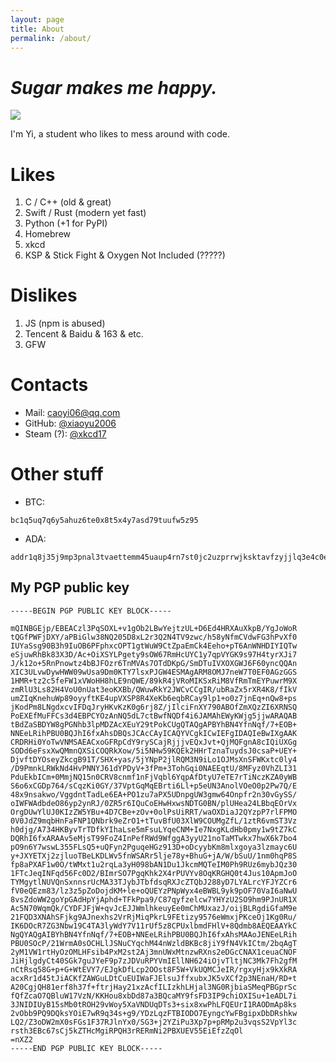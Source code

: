 ```yaml
---
layout: page
title: About
permalink: /about/
---
```


# ***Sugar makes me happy.***

<img src="https://github-readme-stats.vercel.app/api?username=xiaoyu2006&show_icons=true&icon_color=0366d6&text_color=24292e&bg_color=ffffff&hide_title=false&count_private=true" />

I'm Yi, a student who likes to mess around with code.


# Likes

1. C / C++ (old & great)
2. Swift / Rust (modern yet fast)
3. Python (+1 for PyPI)
4. Homebrew
5. xkcd
6. KSP & Stick Fight & Oxygen Not Included (?????)

# Dislikes

1. JS (npm is abused)
2. Tencent & Baidu & 163 & etc.
3. GFW

# Contacts

 - Mail: [caoyi06@qq.com](mailto:caoyi06@qq.com)
 - GitHub: [@xiaoyu2006](https://github.com/xiaoyu2006)
 - Steam (?): [@xkcd17](https://steamcommunity.com/id/xiaoyu2006)

# Other stuff

 - BTC:
```
bc1q5uq7q6y5ahuz6te0x8t5x4y7asd79tuufw5z95
```

 - ADA:
```
addr1q8j35j9mp3pnal3tvaettemm45uaup4rn7st0jc2uzprrwjksktavfzyjjlq3e4c0e7zgwy6r065mq4cmxw3vjsccdnqvuzl2u
```

## My PGP public key

```
-----BEGIN PGP PUBLIC KEY BLOCK-----

mQINBGEjp/EBEACzl3PqSOXL+v1gOb2LBwYejtzUL+D6Ed4HRXAuXkpB/YgJoWoR
tQGfPWFjDXY/aPBiGlw38NQ205D8xL2r3Q2N4TV9zwc/h58yNfmCVdwFG3hPvXf0
IUYaSsg90B3h9IuOB6PFphxcOPT1gtWuW9CtZpaEmCk4Eeho+pT6AnWNHDIYIQTw
eSjuwRhBk83X3D/Ac+OiXSYLPgety9sOW67RmHcUYC1y7qpVYGK9s97H4tyrXJi7
J/k12o+5RnPnowtz4bBJFOzr6TnMVAs7OTdDKpG/SmDTuIVXOXGWJ6F60yncQQAn
XIC3ULvwDywHWW09wUsa9Dm0KTY7lsxPJGW4ESMAgARM8OMJ7neW7T0EF0AGzGGS
1HMR+tz2c5feFW1xVWoHH8hLE9nQWE/89kR4jVRoMIKSxRiM8VfRmTmEYPuwrM9X
zmRlU3Ls82H4VoU0nUat3eoKXBb/QWuwRkY2JWCvCCgIR/ubRaZx5rXR4K8/fIkV
umZIqKnehuWp89oyyftKE4upVXSP8R4XeKb6eqbRCay9lp1+o0z7jnEq+nQw8+ps
jKodPm8LNgdxcvIFDqJryHKvKzK0g6rj8Z/jIlciFnXY790ABOfZmXQzZI6XRNSQ
PoEXEfMuFFCs3d4EBPCYOzAnNQ5dL7ctBwfNQDf4i6JAMAhEWyKWjg5jjwARAQAB
tBdZaSBDYW8gPGNhb3lpMDZAcXEuY29tPokCUgQTAQgAPBYhBN4YfnNqf/7+EOB+
NNEeLRihPBU0BQJhI6fxAhsDBQsJCAcCAyICAQYVCgkICwIEFgIDAQIeBwIXgAAK
CRDRHi0YoTwVNMSAEACxoGFRpCdY9rySCajRjjjvEQxJvt+QjMQFgnA8cIQiUXGg
SODd6eFsxXwQMmnQXSiCOQRkXow/5i5NHw59KQEk2HHrTznaTuydsJ0csaP+UEY+
DjvftDYOseyZkcgB91T/SHX+yas/5jYNpP2jlRQM3N9iLo1OJMsXnSFWKxtc0ly4
/D9PmnkLRWkNd4HvPNNYJ61dYPDyV+3fPm+3TohGqi0NAEEqtU/8MFyz0VhZLI31
PduEkbICm+0MmjNQ15n0CRV8cnmf1nFjVqbl6YqpAfDtyU7eTE7rTiNczKZA0yWB
S6o6xCGDp764/sCqzKi0GY/37VptGqMqEBrti6Ll+p5eUN3AnolVOeO0p2Pw7Q/E
48x9nsakwo/VggdntTadLe6EA+PO1zu7aPX5UDnpgUW3gmw64Onpfr2n30vGySS/
oIWFWAdbdeO86yp2ynRJ/0ZR5r6IQuCoEHwHxwsNDTG0BN/plUHea24LBbqEOrVx
OrgDUwYlUJ0KIzZW5YBu+4D7CBe+zOv+0olPsUiRRT/waOXDiaJ2QYzpP7rlFPMO
0V0JdZ9mqbHnFaFNP1QNbrk9eZrO1+tTuvBfU03XlW9COUMgZfL/1ztR6vmST3Vz
h0djg/A734HKByvTrTDfkYIhaLse5mFsuLYqeCNM+Ie7NxgKLdHb0pmy1w9tZ7kC
DQRhI6fxARAAv5eMjsT99FoZ4InPefRWd9WfggA3yyU21noTaMTwkx7hwX6k7bo4
pO9n6Y7wswL355FLsQ5+uQFyn2PguqeHGz913D+oDcyybKm8mlxgoya3lzmayc6U
y+JXYETXj2zjluoTBeLKDLWv5fnWSARr5lje78y+BhuG+jA/W/bSuU/1nm0hqP8S
fp8aPXAF1w0O/tWMxt1u2rqLa3yH098bAN1Du1JkcmMQTeIM0Ph9RUz6mybJQz30
1FTcJeqINFqd56Fc0D2/BImrSO7PgqKhk2X4rPUVYv8OqKRGHQ0t4Jus10ApmJoO
TYMgytlNUVQnSxnnsrUcMA33TJybJTbfdsqRXJcZTQbJ288yD7LYALrcYFJYZCr6
fV0eQEzm83/lz3z5pZoDojdKM+le+oQUEYzPNpWyx4eBWBL9yk9pOF70VaI6aNwU
8vsZdoWW2goYpGAdHpYjAphd+TFkPpa9/C87qyfzelcw7YHYzU2SO9hm9PJnUR1X
Ac5N70WqmQk/CYDFJFjW+qvJcEJJWmlhkeuyEe0mChMUxazJ/oijBLRgdiGfaM9e
21FQD3XNAhSFjkg9AJnexhs2VrRjMiqPkrL9FEtizy9576eWmxjPKceOj1Kg0Ru/
IK6DOcR7ZG3Nbw19C4TA3lyWdY7V11rUf5z8CPUxlbmdFHlV+8Qdmb8AEQEAAYkC
NgQYAQgAIBYhBN4YfnNqf/7+EOB+NNEeLRihPBU0BQJhI6fxAhsMAAoJENEeLRih
PBU0SOcP/21WrmA0sOCHLlJSNuCYqchM44nWzldBKBc8jiY9fN4VkICtm/2bqAgT
2yM1VW1rtHyOzOMLHFsib4PxM2st2Aj3mnUWxMtnzwRXns2eDGcCNAX1ceuaCNOF
JiHjlgdyCt40SGk7guJYeF9p7zJDVuRPYVmIEllNH624iOjvTltjNC3Mk7Fh2gfM
nCtRsq58G+p+G+WtEVY7/EJgkDfLcp2OOst8F5W+VkUQMCJeIR/rgxyHjx9kXkRA
acxRr1d45tJiACKfZAWGuLDtCuEUIWaFJElsuJffxubxJK5vXCf2p3NEnaH/RD+t
A20CgjQH81erf8h37f+ftrjHay21xzAcfILIzkhLHjal3NG0RjbiaSMeqPBGprSc
fQfZcaO7QBluW17VzN/KKHou8xbDd87a3BQcaMY9fsFD3IP9chiOXISu+1eADL7i
3JNIDIUyB15sMb0tROH29vWoy5XaVNDUqDTs3+six8xwPhLFQEUrI1RAODmAp8ks
2vObb9PQ9DQksYOiE7wR9q34s+g9/YDzLqzFTBIODO7EyngcYwFBgipxDbDRshkw
LQ2/Z3oDW2mX0sFGs1F37RJlnYx0/SG3+j2YZiPu3Xp7p+pRMp2u3vqsS2VpYl3c
rsth3EBc67sCj5kZTHcMgiRPQH3rRERmNi2PBXUEV55EiEfzZqOl
=nXZ2
-----END PGP PUBLIC KEY BLOCK-----
```
